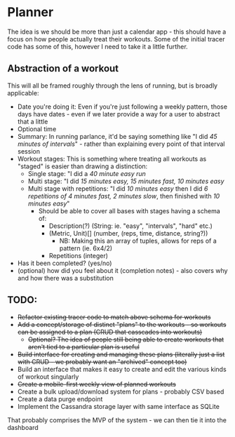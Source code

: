 # Planner

The idea is we should be more than just a calendar app - this should have a focus on how people actually treat their workouts. Some of the initial tracer code has some of this, however I need to take it a little further.

## Abstraction of a workout

This will all be framed roughly through the lens of running, but is broadly applicable:

- Date you're doing it: Even if you're just following a weekly pattern, those days have dates - even if we later provide a way for a user to abstract that a little
- Optional time
- Summary: In running parlance, it'd be saying something like "I did *45 minutes of intervals*" - rather than explaining every point of that interval session
- Workout stages: This is something where treating all workouts as "staged" is easier than drawing a distinction:
  - Single stage: "I did a *40 minute easy run*
  - Multi stage: "I did *15 minutes easy, 15 minutes fast, 10 minutes easy*
  - Multi stage with repetitions: "I did *10 minutes easy* then I did *6 repetitions of 4 minutes fast, 2 minutes slow*, then finished with *10 minutes easy*"
    - Should be able to cover all bases with stages having a schema of:
      - Description(?) (String: ie. "easy", "intervals", "hard" etc.) 
      - (Metric, Unit)[] (number, (reps, time, distance, string?))
        - NB: Making this an array of tuples, allows for reps of a pattern (ie. 6x4/2)
      - Repetitions (integer)
- Has it been completed? (yes/no)
- (optional) how did you feel about it (completion notes) - also covers why and how there was a substitution

## TODO:

- ~~Refactor existing tracer code to match above schema for workouts~~
- ~~Add a concept/storage of distinct "plans" to the workouts - so workouts can be assigned to a plan (CRUD that casscades into workouts)~~
  - ~~Optional? The idea of people still being able to create workouts that aren't tied to a particular plan is useful~~
- ~~Build interface for creating and managing these plans (literally just a list with CRUD - we probably want an "archived" concept too)~~
- Build an interface that makes it easy to create and edit the various kinds of workout singularly
- ~~Create a mobile-first weekly view of planned workouts~~
- Create a bulk upload/download system for plans - probably CSV based
- Create a data purge endpoint
- Implement the Cassandra storage layer with same interface as SQLite

That probably comprises the MVP of the system - we can then tie it into the dashboard